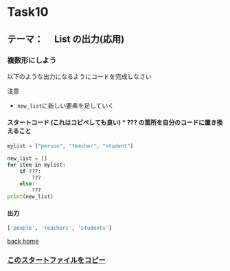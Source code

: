 # Task10

## テーマ：　 List の出力(応用)

### 複数形にしよう

以下のような出力になるようにコードを完成しなさい

注意

- `new_list`に新しい要素を足していく

#### スタートコード (これはコピペしても良い) \* **???** の箇所を自分のコードに置き換えること

```python
mylist = ["person", "teacher", "student"]

new_list = []
for item in mylist:
    if ???:
        ???
    else:
        ???
print(new_list)

```

#### 出力

```python
['people', 'teachers', 'students']

```

[back home](https://github.com/Seigakuin/todays_task)

### [このスタートファイルをコピー](https://github.com/Seigakuin/todays_task/blob/master/task_templates/task10.py)
